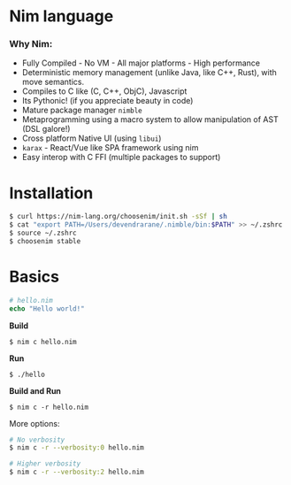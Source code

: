 # Nim language

### Why Nim:
- Fully Compiled - No VM - All major platforms - High performance
- Deterministic memory management (unlike Java, like C++, Rust), with move semantics.
- Compiles to C like (C, C++, ObjC), Javascript
- Its Pythonic! (if you appreciate beauty in code)
- Mature package manager `nimble`
- Metaprogramming using a macro system to allow manipulation of AST (DSL galore!)
- Cross platform Native UI (using `libui`)
- `karax` - React/Vue like SPA framework using nim
- Easy interop with C FFI (multiple packages to support)

# Installation

```bash
$ curl https://nim-lang.org/choosenim/init.sh -sSf | sh
$ cat "export PATH=/Users/devendrarane/.nimble/bin:$PATH" >> ~/.zshrc
$ source ~/.zshrc
$ choosenim stable
```

# Basics

```nim
# hello.nim
echo "Hello world!"
```

**Build**

`$ nim c hello.nim`


**Run**

`$ ./hello`


**Build and Run**

`$ nim c -r hello.nim`


More options:

```sh
# No verbosity
$ nim c -r --verbosity:0 hello.nim

# Higher verbosity
$ nim c -r --verbosity:2 hello.nim
```


